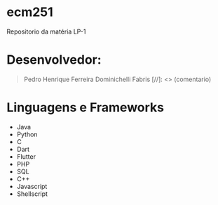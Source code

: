 # ecm251

Repositorio da matéria LP-1

# Desenvolvedor: 
> Pedro Henrique Ferreira Dominichelli Fabris
[//]: <> (comentario)

# Linguagens e Frameworks
- Java
- Python
- C
- Dart
- Flutter
- PHP
- SQL
- C++
- Javascript
- Shellscript

